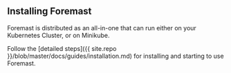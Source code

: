## Installing Foremast

Foremast is distributed as an all-in-one that can run either on your Kubernetes Cluster, or on Minikube.

Follow the [detailed steps]({{ site.repo }}/blob/master/docs/guides/installation.md) for installing and starting to use Foremast.
